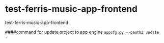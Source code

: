 test-ferris-music-app-frontend
==============================

test-ferris-music-app-frontend


####command for update project to app engine
`appcfg.py --oauth2 update .`